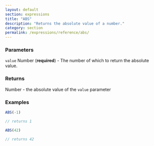 ```yaml
---
layout: default
section: expressions
title: "ABS"
description: "Returns the absolute value of a number."
category: section
permalink: /expressions/reference/abs/
---
```


### Parameters

`value` Number (__required__) - The number of which to return the absolute value.

### Returns

Number - the absolute value of the `value` parameter

### Examples

```js
ABS(-1)

// returns 1
```


```js
ABS(42)

// returns 42
```